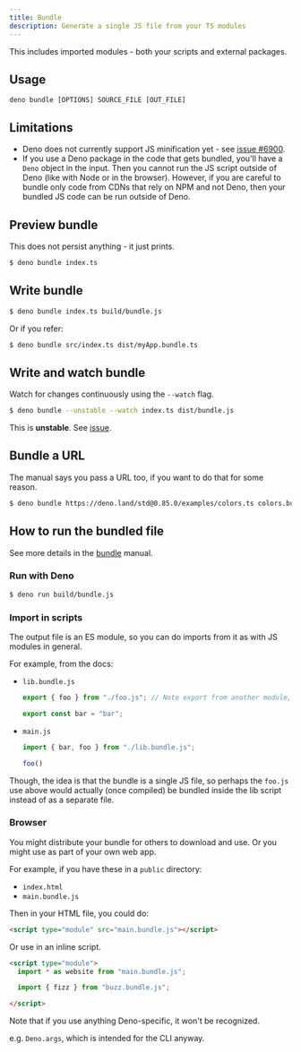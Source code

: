```yaml
---
title: Bundle
description: Generate a single JS file from your TS modules
---
```


This includes imported modules - both your scripts and external packages.


## Usage

```
deno bundle [OPTIONS] SOURCE_FILE [OUT_FILE]
```


## Limitations

- Deno does not currently support JS minification yet - see [issue #6900](https://github.com/denoland/deno/issues/6900).
- If you use a Deno package in the code that gets bundled, you'll have a `Deno` object in the input. Then you cannot run the JS script outside of Deno (like with Node or in the browser). However, if you are careful to bundle only code from CDNs that rely on NPM and not Deno, then your bundled JS code can be run outside of Deno.


## Preview bundle

This does not persist anything - it just prints.

```sh
$ deno bundle index.ts
```


## Write bundle

```sh
$ deno bundle index.ts build/bundle.js
```

Or if you refer:

```sh
$ deno bundle src/index.ts dist/myApp.bundle.ts
```


## Write and watch bundle

Watch for changes continuously using the `--watch` flag.

```sh
$ deno bundle --unstable --watch index.ts dist/bundle.js
```

This is **unstable**. See [issue](https://github.com/denoland/deno/issues/2401#issuecomment-744563503).


## Bundle a URL

The manual says you pass a URL too, if you want to do that for some reason.

```sh
$ deno bundle https://deno.land/std@0.85.0/examples/colors.ts colors.bundle.js
```


## How to run the bundled file

See more details in the [bundle](https://deno.land/manual/tools/bundler) manual.

### Run with Deno

```sh
$ deno run build/bundle.js
```

### Import in scripts

The output file is an ES module, so you can do imports from it as with JS modules in general.

For example, from the docs:

- `lib.bundle.js`
    ```js
    export { foo } from "./foo.js"; // Note export from another module, without an import.

    export const bar = "bar";
    ```
- `main.js`
    ```js
    import { bar, foo } from "./lib.bundle.js";
    
    foo()
    ```
    
Though, the idea is that the bundle is a single JS file, so perhaps the `foo.js` use above would actually (once compiled) be bundled inside the lib script instead of as a separate file.

### Browser

You might distribute your bundle for others to download and use. Or you might use as part of your own web app.

For example, if you have these in a `public` directory:

- `index.html`
- `main.bundle.js`

Then in your HTML file, you could do:

```html
<script type="module" src="main.bundle.js"></script>
```

Or use in an inline script.

```html
<script type="module">
  import * as website from "main.bundle.js";

  import { fizz } from "buzz.bundle.js";

</script>
```




Note that if you use anything Deno-specific, it won't be recognized.

e.g. `Deno.args`, which is intended for the CLI anyway.
